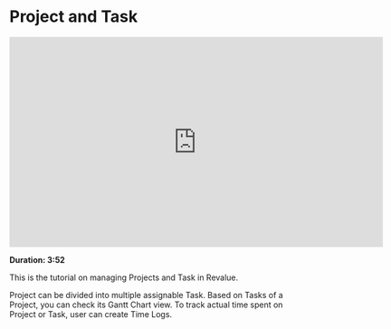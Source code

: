 # Project and Task

<iframe width="660" height="371" src="https://www.youtube.com/embed/egxIGwtoKI4" frameborder="0" allowfullscreen></iframe>

**Duration: 3:52**

This is the tutorial on managing Projects and Task in Revalue.

Project can be divided into multiple assignable Task. Based on Tasks of a Project, you can check its Gantt Chart view. To track actual time spent on Project or Task, user can create Time Logs.
